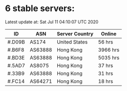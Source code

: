 # 6 stable servers:

Latest update at: Sat Jul 11 04:10:07 UTC 2020

| ID | ASN | Server Country | Online |
| -- | --- | -------------- | ------ |
| #.D09B | AS174 | United States | 56 hrs |
| #.B6F8 | AS63888 | Hong Kong | 3966 hrs |
| #.BD3E | AS63888 | Hong Kong | 5035 hrs |
| #.5AD7 | AS8075 | Hong Kong | 37 hrs |
| #.33B9 | AS63888 | Hong Kong | 31 hrs |
| #.FC14 | AS64271 | Hong Kong | 18 hrs |

